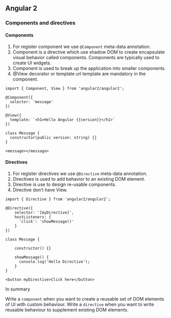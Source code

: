 ## Angular 2

### Components and directives

#### Components

1. For register component we use `@Component` meta-data annotation.
2. Component is a directive which use shadow DOM to create encapsulate visual behavior called components. Components are typically used to create UI widgets.
3. Component is used to break up the application into smaller components.
4. @View decorator or template url template are mandatory in the component.

```
import { Component, View } from 'angular2/angular2';

@Component({
  selector: 'message'
})

@View({
  template: `<h1>Hello Angular {{version}}</h1>`
})

class Message {
  constructor(public version: string) {}
}

<message></message>
```

#### Directives

1. For register directives we use `@Directive` meta-data annotation.
2. Directives is used to add behavior to an existing DOM element.
3. Directive is use to design re-usable components.
4. Directive don’t have View.

```
import { Directive } from 'angular2/angular2';

@Directive({
    selector: '[myDirective]',
    hostListeners: {
      'click': 'showMessage()'
    }
})

class Message {

    constructor() {}

    showMessage() {
      console.log('Hello Directive');
    }
}

<button myDirective>Click here</button>
```
In summary

Write a `component` when you want to create a reusable set of DOM elements of UI with custom behaviour.
Write a `directive` when you want to write reusable behaviour to supplement existing DOM elements.

